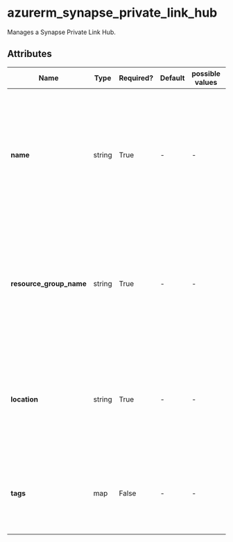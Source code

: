 # azurerm_synapse_private_link_hub

Manages a Synapse Private Link Hub.

## Attributes

| Name | Type | Required? | Default  | possible values | Description |
| ---- | ---- | --------- | -------- | ----------- | ----------- |
| **name** | string | True | -  |  -  | The name which should be used for this Synapse Private Link Hub. Changing this forces a new Synapse Private Link Hub to be created. | 
| **resource_group_name** | string | True | -  |  -  | The name of the resource group in which to create the Synapse Private Link Hub. Changing this forces a new resource to be created. | 
| **location** | string | True | -  |  -  | Specifies the Azure location where the Synapse Private Link Hub exists. Changing this forces a new resource to be created. | 
| **tags** | map | False | -  |  -  | A mapping of tags which should be assigned to the Synapse Private Link Hub. | 

